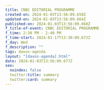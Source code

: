 ```yaml
---
title: CNBC EDITORIAL PROGRAMME
created-on: 2024-01-03T13:56:09.658Z
updated-on: 2024-01-03T13:56:09.664Z
published-on: 2024-01-03T13:56:09.668Z
f_title-of-event: CNBC EDITORIAL PROGRAMME
f_time: 2:30 PM - 2:40 PM
f_time-start: 2024-01-17T13:30:09.672Z
f_day: Wed
f_description: ""
tags: davos-agenda
layout: "[davos-agenda].html"
date: 2024-01-03T13:56:09.677Z
seo:
  noindex: false
  twitter:title: summary
  twitter:card: summary
---
```

